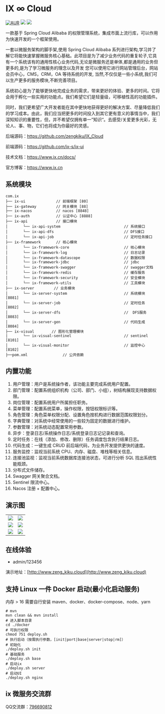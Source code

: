 # IX ∞ Cloud

[![AUR](https://img.shields.io/github/license/ix-s/ix)](https://github.com/ix-s/ix/blob/master/LICENSE)
[![](https://img.shields.io/badge/Author-zeng_kiku-orange.svg)](https://www.ix.cn)
[![](https://img.shields.io/badge/version-3.0.0-success)](https://gitee.com/ix/ix)


一款基于 Spring Cloud Alibaba 的权限管理系统，集成市面上流行库，可以作用为快速开发的一个框架使用。


一套以微服务架构的脚手架,使用 Spring Cloud Alibaba 系列进行架构,学习并了解它将能快速掌握微服务核心基础。此项目是为了减少业务代码的重复轮子,它具有一个系统该有的通用性核心业务代码,无论是微服务还是单体,都是通用的业务但更多的,是为了学习微服务的理念以及开发 您可以使用它进行网站管理后台，网站会员中心，CMS，CRM，OA 等待系统的开发, 当然,不仅仅是一些小系统,我们可以生产更多的服务模块,不断完善项目。

系统初心是为了能够更快地完成业务的需求，带来更好的体验、更多的时间。它将会用于孵化一些实用的功能点。我们希望它们是轻量级，可移植性高的功能插件。

同时，我们更希望广大开发者能在其中更快地获得更好的解决方案、尽量降低我们的学习成本。由此，我们应当把更多的时间投入到其它更有意义的事情当中，我们深知知识的重要性，但，并不希望仅拥有单一”知识“。去感受/关爱更多光彩，无论人、事、物，它们也将成为你最好的灵感。

后端源码：https://github.com/zengkiku/IX_Cloud

前端源码：https://github.com/ix-s/ix-ui

技术文档：https://www.ix.cn/docs/

官方博客：https://www.ix.cn

## 系统模块

```
com.ix
├── ix-ui              // 前端框架 [80]
├── ix-gateway         // 网关模块 [88]
├── ix-nacos           // nacos [8848]
├── ix-auth            // 认证中心 [8888]
├── ix-api             // 接口模块
│       └── ix-api-system                             // 系统接口
│       └── ix-api-dfs                                // DFS接口
│       └── ix-api-job                                // 定时任务接口
├── ix-framework       // 核心模块
│       └── ix-framework-core                         // 核心模块
│       └── ix-framework-log                          // 日志记录
│       └── ix-framework-datascope                    // 数据权限
│       └── ix-framework-jdbc                         // jdbc
│       └── ix-framework-swagger                      // swagger文档
│       └── ix-framework-redis                        // 缓存服务
│       └── ix-framework-security                     // 安全模块
│       └── ix-framework-utils                        // 工具模块
├── ix-server         // 业务模块
│       └── ix-server-system                          // 系统模块 [8081]
│       └── ix-server-job                             // 定时任务 [8082]
│       └── ix-server-dfs                             //  DFS服务 [8083]
│       └── ix-server-gen                             // 代码生成 [8084]
├── ix-visual        // 图形化管理模块
|       └── ix-visual-sentinel                        // sentinel [8101]
│       └── ix-visual-monitor                         // 监控中心 [8102]
├──pom.xml                // 公共依赖
```

## 内置功能

1. 用户管理：用户是系统操作者，该功能主要完成系统用户配置。
2. 部门管理：配置系统组织机构（公司、部门、小组），树结构展现支持数据权限。
3. 岗位管理：配置系统用户所属担任职务。
4. 菜单管理：配置系统菜单，操作权限，按钮权限标识等。
5. 角色管理：角色菜单权限分配、设置角色按机构进行数据范围权限划分。
6. 字典管理：对系统中经常使用的一些较为固定的数据进行维护。
7. 参数管理：对系统动态配置常用参数。
8. 异步：登录日志/系统操作日志/系统登录日志记记录和查询。
9. 定时任务：在线（添加、修改、删除）任务调度包含执行结果日志。
10. 代码生成：一键生成 CRUD 前后端代码，为业务开发提供更快的速度。
11. 服务监控：监视当前系统 CPU、内存、磁盘、堆栈等相关信息。
12. 连接池监视：监视当前系统数据库连接池状态，可进行分析 SQL 找出系统性能瓶颈。
13. 分布式文件储存。
14. Swagger 网关聚合文档。
15. Sentinel 限流中心。
16. Nacos 注册 + 配置中心。

## 演示图

<table>
    <tr>
        <td><img src="https://www.ix.cn/assets/images/ix/1.png"/></td>
        <td><img src="https://www.ix.cn/assets/images/ix/2.png"/></td>
    </tr>
    <tr>
        <td><img src="https://www.ix.cn/assets/images/ix/3.png"/></td>
        <td><img src="https://www.ix.cn/assets/images/ix/4.png"/></td>
    </tr>
    <tr>
        <td><img src="https://www.ix.cn/assets/images/ix/5.png"/></td>
        <td><img src="https://www.ix.cn/assets/images/ix/6.png"/></td>
    </tr>
</table>

## 在线体验

- admin/123456

演示地址：[http://www.zeng_kiku.cloud](http://www.zeng_kiku.cloud)

## 支持 Linux 一件 Docker 启动(最小化启动服务)

内存 > 16 需要自行安装 maven、docker、docker-compose、node、yarn

```shell
# mvn
mvn clean && mvn install
# 进入脚本目录
cd ./docker
# 可执行权限
chmod 751 deploy.sh
# 执行启动（按需执行参数，[init|port|base|server|stop|rm]）
# 初始化
./deploy.sh init
# 基础服务
./deploy.sh base
# 启动ix
./deploy.sh server
# 启动UI
./deploy.sh nginx
```

## ix 微服务交流群

QQ交流群：<a href="https://jq.qq.com/?_wv=1027&k=f3FjlqMu" target='_blank' rel='noreferrer'>796690812</a>
